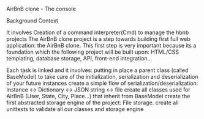 AirBnB clone - The console

Background Context

It involves Creation of a command interpreter(Cmd) to manage the hbnb projects
The AirBnB clone project is a step towards building first full web application: the AirBnB clone. This first step is very important because its a foundation which the following project will be built upon: HTML/CSS templating, database storage, API, front-end integration…

Each task is linked and it involves:
putting in place a parent class (called BaseModel) to take care of the initialization, serialization and deserialization of your future instances
create a simple flow of serialization/deserialization: Instance <-> Dictionary <-> JSON string <-> file
create all classes used for AirBnB (User, State, City, Place…) that inherit from BaseModel
create the first abstracted storage engine of the project: File storage.
create all unittests to validate all our classes and storage engine
